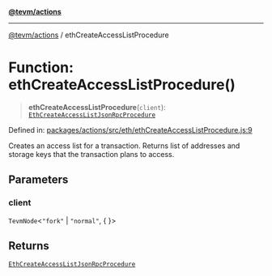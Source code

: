 [**@tevm/actions**](../README.md)

***

[@tevm/actions](../globals.md) / ethCreateAccessListProcedure

# Function: ethCreateAccessListProcedure()

> **ethCreateAccessListProcedure**(`client`): [`EthCreateAccessListJsonRpcProcedure`](../type-aliases/EthCreateAccessListJsonRpcProcedure.md)

Defined in: [packages/actions/src/eth/ethCreateAccessListProcedure.js:9](https://github.com/evmts/tevm-monorepo/blob/main/packages/actions/src/eth/ethCreateAccessListProcedure.js#L9)

Creates an access list for a transaction.
Returns list of addresses and storage keys that the transaction plans to access.

## Parameters

### client

`TevmNode`\<`"fork"` \| `"normal"`, \{ \}\>

## Returns

[`EthCreateAccessListJsonRpcProcedure`](../type-aliases/EthCreateAccessListJsonRpcProcedure.md)
